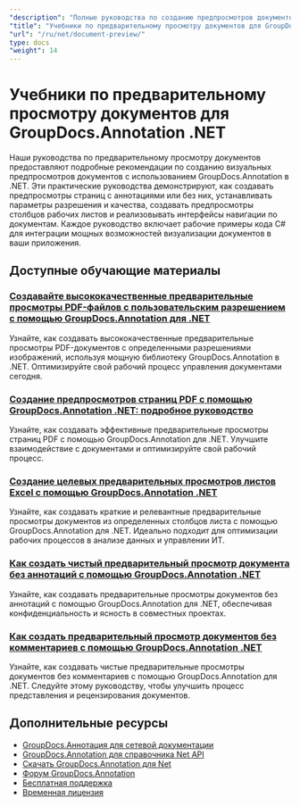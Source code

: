 ```yaml
---
"description": "Полные руководства по созданию предпросмотров документов, миниатюр и визуальных представлений с помощью GroupDocs.Annotation для .NET."
"title": "Учебники по предварительному просмотру документов для GroupDocs.Annotation .NET"
"url": "/ru/net/document-preview/"
type: docs
"weight": 14
---
```


# Учебники по предварительному просмотру документов для GroupDocs.Annotation .NET

Наши руководства по предварительному просмотру документов предоставляют подробные рекомендации по созданию визуальных предпросмотров документов с использованием GroupDocs.Annotation в .NET. Эти практические руководства демонстрируют, как создавать предпросмотры страниц с аннотациями или без них, устанавливать параметры разрешения и качества, создавать предпросмотры столбцов рабочих листов и реализовывать интерфейсы навигации по документам. Каждое руководство включает рабочие примеры кода C# для интеграции мощных возможностей визуализации документов в ваши приложения.

## Доступные обучающие материалы

### [Создавайте высококачественные предварительные просмотры PDF-файлов с пользовательским разрешением с помощью GroupDocs.Annotation для .NET](./generate-pdf-previews-custom-resolutions-groupdocs/)
Узнайте, как создавать высококачественные предварительные просмотры PDF-документов с определенными разрешениями изображений, используя мощную библиотеку GroupDocs.Annotation в .NET. Оптимизируйте свой рабочий процесс управления документами сегодня.

### [Создание предпросмотров страниц PDF с помощью GroupDocs.Annotation .NET: подробное руководство](./generate-pdf-page-previews-groupdocs-annotation-net/)
Узнайте, как создавать эффективные предварительные просмотры страниц PDF с помощью GroupDocs.Annotation для .NET. Улучшите взаимодействие с документами и оптимизируйте свой рабочий процесс.

### [Создание целевых предварительных просмотров листов Excel с помощью GroupDocs.Annotation .NET](./groupdocs-annotation-net-create-previews-worksheet-columns/)
Узнайте, как создавать краткие и релевантные предварительные просмотры документов из определенных столбцов листа с помощью GroupDocs.Annotation для .NET. Идеально подходит для оптимизации рабочих процессов в анализе данных и управлении ИТ.

### [Как создать чистый предварительный просмотр документа без аннотаций с помощью GroupDocs.Annotation .NET](./create-document-preview-without-annotations-groupdocs-dotnet/)
Узнайте, как создавать предварительные просмотры документов без аннотаций с помощью GroupDocs.Annotation для .NET, обеспечивая конфиденциальность и ясность в совместных проектах.

### [Как создать предварительный просмотр документов без комментариев с помощью GroupDocs.Annotation .NET](./groupdocs-annotation-net-document-preview-no-comments/)
Узнайте, как создавать чистые предварительные просмотры документов без комментариев с помощью GroupDocs.Annotation для .NET. Следуйте этому руководству, чтобы улучшить процесс представления и рецензирования документов.

## Дополнительные ресурсы

- [GroupDocs.Аннотация для сетевой документации](https://docs.groupdocs.com/annotation/net/)
- [GroupDocs.Annotation для справочника Net API](https://reference.groupdocs.com/annotation/net/)
- [Скачать GroupDocs.Annotation для Net](https://releases.groupdocs.com/annotation/net/)
- [Форум GroupDocs.Annotation](https://forum.groupdocs.com/c/annotation)
- [Бесплатная поддержка](https://forum.groupdocs.com/)
- [Временная лицензия](https://purchase.groupdocs.com/temporary-license/)